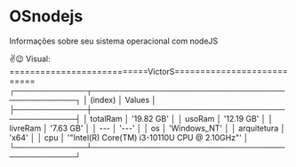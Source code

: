 # OSnodejs
 Informações sobre seu sistema operacional com nodeJS

✌️😉 Visual:
===========================VictorS===========================
┌─────────────┬───────────────────────────────────────────────┐
│   (index)   │                    Values                     │
├─────────────┼───────────────────────────────────────────────┤
│  totalRam   │                  '19.82 GB'                   │
│   usoRam    │                  '12.19 GB'                   │
│  livreRam   │                   '7.63 GB'                   │
│     ---     │                     '---'                     │
│     os      │                 'Windows_NT'                  │
│ arquitetura │                     'x64'                     │
│     cpu     │ '"Intel(R) Core(TM) i3-10110U CPU @ 2.10GHz"' │
└─────────────┴───────────────────────────────────────────────┘
